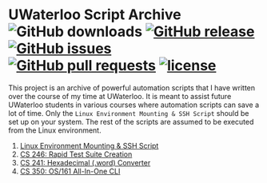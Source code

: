 UWaterloo Script Archive
<br>
![GitHub downloads](https://img.shields.io/github/downloads/george-lim/uwaterloo-script-archive/total.svg)
[![GitHub release](https://img.shields.io/github/release/george-lim/uwaterloo-script-archive.svg)](https://github.com/george-lim/uwaterloo-script-archive/releases)
[![GitHub issues](https://img.shields.io/github/issues/george-lim/uwaterloo-script-archive.svg)](https://github.com/george-lim/uwaterloo-script-archive/issues)
[![GitHub pull requests](https://img.shields.io/github/issues-pr/george-lim/uwaterloo-script-archive.svg)](https://github.com/george-lim/uwaterloo-script-archive/pulls)
[![license](https://img.shields.io/github/license/george-lim/uwaterloo-script-archive.svg)](https://github.com/george-lim/uwaterloo-script-archive/blob/master/LICENSE)
===============

This project is an archive of powerful automation scripts that I have written over the course of my time at UWaterloo. It is meant to assist future UWaterloo students in various courses where automation scripts can save a lot of time. Only the `Linux Environment Mounting & SSH Script` should be set up on your system. The rest of the scripts are assumed to be executed from the Linux environment.

1. [Linux Environment Mounting & SSH Script](https://github.com/george-lim/uwaterloo-script-archive/tree/master/uw)
2. [CS 246: Rapid Test Suite Creation](https://github.com/george-lim/uwaterloo-script-archive/tree/master/cs246)
3. [CS 241: Hexadecimal (.word) Converter](https://github.com/george-lim/uwaterloo-script-archive/tree/master/cs241)
3. [CS 350: OS/161 All-In-One CLI](https://github.com/george-lim/uwaterloo-script-archive/tree/master/cs350)